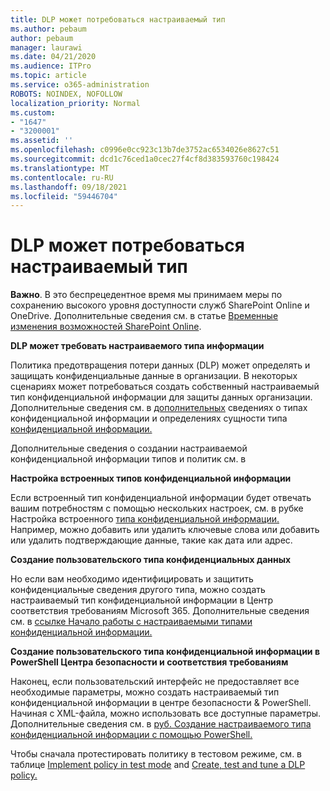 ```yaml
---
title: DLP может потребоваться настраиваемый тип
ms.author: pebaum
author: pebaum
manager: laurawi
ms.date: 04/21/2020
ms.audience: ITPro
ms.topic: article
ms.service: o365-administration
ROBOTS: NOINDEX, NOFOLLOW
localization_priority: Normal
ms.custom:
- "1647"
- "3200001"
ms.assetid: ''
ms.openlocfilehash: c0996e0cc923c13b7de3752ac6534026e8627c51
ms.sourcegitcommit: dcd1c76ced1a0cec27f4cf8d383593760c198424
ms.translationtype: MT
ms.contentlocale: ru-RU
ms.lasthandoff: 09/18/2021
ms.locfileid: "59446704"
---
```

# <a name="dlp-might-need-a-custom-type"></a>DLP может потребоваться настраиваемый тип

**Важно**. В это беспрецедентное время мы принимаем меры по сохранению высокого уровня доступности служб SharePoint Online и OneDrive. Дополнительные сведения см. в статье [Временные изменения возможностей SharePoint Online](https://aka.ms/ODSPAdjustments).

**DLP может требовать настраиваемого типа информации**

Политика предотвращения потери данных (DLP) может определять и защищать конфиденциальные данные в организации. В некоторых сценариях может потребоваться создать собственный настраиваемый тип конфиденциальной информации для защиты данных организации. Дополнительные сведения см. в [дополнительных](https://docs.microsoft.com/microsoft-365/compliance/sensitive-information-type-learn-about) сведениях о типах конфиденциальной информации и определениях сущности типа [конфиденциальной информации.](https://docs.microsoft.com/microsoft-365/compliance/sensitive-information-type-entity-definitions)

Дополнительные сведения о создании настраиваемой конфиденциальной информации типов и политик см. в 

**Настройка встроенных типов конфиденциальной информации**

Если встроенный тип конфиденциальной информации будет отвечать вашим потребностям с помощью нескольких настроек, см. в рубке Настройка встроенного [типа конфиденциальной информации.](https://docs.microsoft.com/microsoft-365/compliance/customize-a-built-in-sensitive-information-type) Например, можно добавить или удалить ключевые слова или добавить или удалить подтверждающие данные, такие как дата или адрес.

**Создание пользовательского типа конфиденциальных данных**

Но если вам необходимо идентифицировать и защитить конфиденциальные сведения другого типа, можно создать настраиваемый тип конфиденциальной информации в Центр соответствия требованиям Microsoft 365. Дополнительные сведения см. в [ссылке Начало работы с настраиваемыми типами конфиденциальной информации.](https://docs.microsoft.com/microsoft-365/compliance/customize-a-built-in-sensitive-information-type)

**Создание пользовательского типа конфиденциальной информации в PowerShell Центра безопасности и соответствия требованиям**

Наконец, если пользовательский интерфейс не предоставляет все необходимые параметры, можно создать настраиваемый тип конфиденциальной информации в центре безопасности & PowerShell. Начиная с XML-файла, можно использовать все доступные параметры. Дополнительные сведения см. в [руб. Создание настраиваемого типа конфиденциальной информации с помощью PowerShell.](https://docs.microsoft.com/microsoft-365/compliance/create-a-custom-sensitive-information-type-in-scc-powershell)

Чтобы сначала протестировать политику в тестовом режиме, см. в таблице [Implement policy in test mode](https://docs.microsoft.com/microsoft-365/compliance/dlp-learn-about-dlp#implement-policy-in-test-mode) and [Create, test and tune a DLP policy.](https://docs.microsoft.com/microsoft-365/compliance/create-test-tune-dlp-policy) 